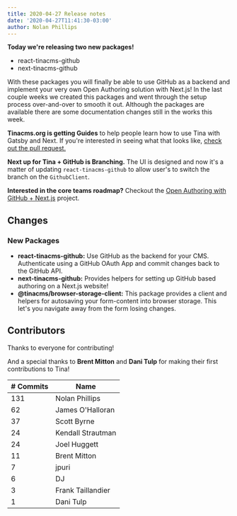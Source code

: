 ```yaml
---
title: 2020-04-27 Release notes
date: '2020-04-27T11:41:30-03:00'
author: Nolan Phillips
---
```


**Today we're releasing two new packages!**

* react-tinacms-github
* next-tinacms-github

With these packages you will finally be able to use GitHub as a backend and implement your very own Open Authoring solution with Next.js! In the last couple weeks we created this packages and went through the setup process over-and-over to smooth it out. Although the packages are available there are some documentation changes still in the works this week.

**Tinacms.org is getting Guides** to help people learn how to use Tina with Gatsby and Next. If you're interested in seeing what that looks like, [check out the pull request.](https://github.com/tinacms/tinacms.org/pull/374)

**Next up for Tina + GitHub is Branching.** The UI is designed and now it's a matter of updating `react-tinacms-github` to allow user's to switch the branch on the `GithubClient`. 

**Interested in the core teams roadmap?** Checkout the [Open Authoring with GitHub + Next.js](https://github.com/orgs/tinacms/projects/1) project.

## Changes

### New Packages

* **react-tinacms-github:** Use GitHub as the backend for your CMS. Authenticate using a GitHub OAuth App and commit changes back to the GitHub API.
* **next-tinacms-github:** Provides helpers for setting up GitHub based authoring on a Next.js website!
* **@tinacms/browser-storage-client:** This package provides a client and helpers for autosaving your form-content into browser storage. This let's you navigate away from the form losing changes. 

## Contributors

Thanks to everyone for contributing!

And a special thanks to **Brent Mitton** and **Dani Tulp** for making their first contributions to Tina!

| # Commits | Name |
| --- | --- |
| 131 | Nolan Phillips |
| 62 | James O'Halloran |
| 37 | Scott Byrne |
| 24 | Kendall Strautman |
| 24 | Joel Huggett |
| 11 | Brent Mitton |
| 7 | jpuri |
| 6 | DJ |
| 3 | Frank Taillandier |
| 1 | Dani Tulp |

